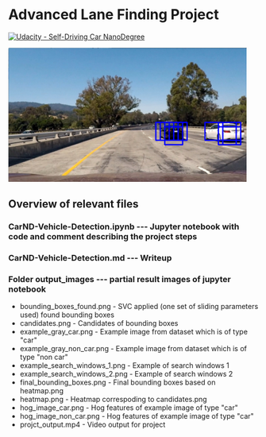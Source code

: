 # **Advanced Lane Finding Project** 
[![Udacity - Self-Driving Car NanoDegree](https://s3.amazonaws.com/udacity-sdc/github/shield-carnd.svg)](http://www.udacity.com/drive)

<img src="output_images/bounding_boxes_found.png" width="480" alt="Test Track Sample" />

Overview of relevant files
---
### CarND-Vehicle-Detection.ipynb --- Jupyter notebook with code and comment describing the project steps
### CarND-Vehicle-Detection.md --- Writeup
### Folder output_images --- partial result images of jupyter notebook
* bounding_boxes_found.png - SVC applied (one set of sliding parameters used) found bounding boxes
* candidates.png - Candidates of bounding boxes
* example_gray_car.png - Example image from dataset which is of type "car"
* example_gray_non_car.png - Example image from dataset which is of type "non car"
* example_search_windows_1.png - Example of search windows 1
* example_search_windows_2.png - Example of search windows 2
* final_bounding_boxes.png - Final bounding boxes based on heatmap.png
* heatmap.png - Heatmap correspoding to candidates.png
* hog_image_car.png - Hog features of example image of type "car"
* hog_image_non_car.png - Hog features of example image of type "car"
* projct_output.mp4 - Video output for project
